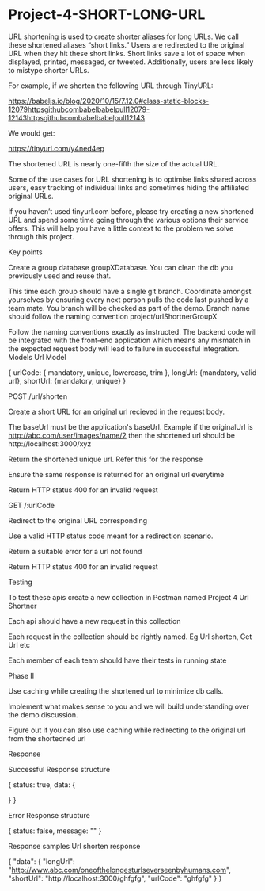 # Project-4-SHORT-LONG-URL

URL shortening is used to create shorter aliases for long URLs. We call these shortened aliases “short links.” Users are redirected to the original URL when they hit these short links. Short links save a lot of space when displayed, printed, messaged, or tweeted. Additionally, users are less likely to mistype shorter URLs.

For example, if we shorten the following URL through TinyURL:

https://babeljs.io/blog/2020/10/15/7.12.0#class-static-blocks-12079httpsgithubcombabelbabelpull12079-12143httpsgithubcombabelbabelpull12143

We would get:

https://tinyurl.com/y4ned4ep

The shortened URL is nearly one-fifth the size of the actual URL.

Some of the use cases for URL shortening is to optimise links shared across users, easy tracking of individual links and sometimes hiding the affiliated original URLs.

If you haven’t used tinyurl.com before, please try creating a new shortened URL and spend some time going through the various options their service offers. This will help you have a little context to the problem we solve through this project.

Key points

Create a group database groupXDatabase. You can clean the db you previously used and reuse that.

This time each group should have a single git branch. Coordinate amongst yourselves by ensuring every next person pulls the code last pushed by a team mate. You branch will be checked as part of the demo. Branch name should follow the naming convention project/urlShortnerGroupX

Follow the naming conventions exactly as instructed. The backend code will be integrated with the front-end application which means any mismatch in the expected request body will lead to failure in successful integration.
Models
Url Model

{ urlCode: { mandatory, unique, lowercase, trim }, longUrl: {mandatory, valid url}, shortUrl: {mandatory, unique} }

POST /url/shorten

Create a short URL for an original url recieved in the request body.

The baseUrl must be the application's baseUrl. Example if the originalUrl is http://abc.com/user/images/name/2 then the shortened url should be http://localhost:3000/xyz

Return the shortened unique url. Refer this for the response

Ensure the same response is returned for an original url everytime

Return HTTP status 400 for an invalid request

GET /:urlCode

Redirect to the original URL corresponding

Use a valid HTTP status code meant for a redirection scenario.

Return a suitable error for a url not found

Return HTTP status 400 for an invalid request

Testing

To test these apis create a new collection in Postman named Project 4 Url Shortner

Each api should have a new request in this collection

Each request in the collection should be rightly named. Eg Url shorten, Get Url etc

Each member of each team should have their tests in running state

Phase II

Use caching while creating the shortened url to minimize db calls.

Implement what makes sense to you and we will build understanding over the demo discussion.

Figure out if you can also use caching while redirecting to the original url from the shortedned url

Response

Successful Response structure

{
  status: true,
  data: {

  }
}

Error Response structure

{
  status: false,
  message: ""
}

Response samples
Url shorten response

{
  "data": {
    "longUrl": "http://www.abc.com/oneofthelongesturlseverseenbyhumans.com",
    "shortUrl": "http://localhost:3000/ghfgfg",
    "urlCode": "ghfgfg"
  } 
}
